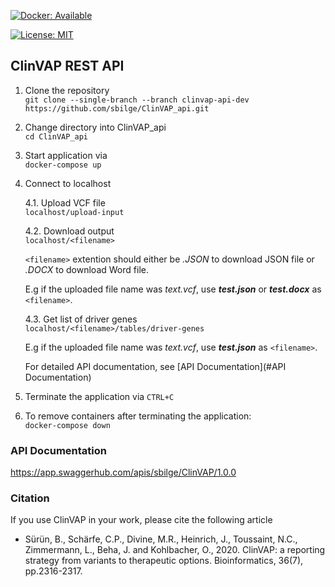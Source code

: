 
[![Docker: Available](https://img.shields.io/badge/hosted-docker--hub-blue.svg)](https://cloud.docker.com/u/personalizedoncology/repository/list)

[![License: MIT](https://img.shields.io/badge/License-MIT-yellow.svg)](https://opensource.org/licenses/MIT)  

## ClinVAP REST API

1. Clone the repository  
`git clone --single-branch --branch clinvap-api-dev https://github.com/sbilge/ClinVAP_api.git`

2. Change directory into ClinVAP_api  
`cd ClinVAP_api`

3. Start application via  
`docker-compose up`

4. Connect to localhost

	4.1. Upload VCF file  
`localhost/upload-input`

	4.2. Download output  
`localhost/<filename>`

	`<filename>` extention should either be *.JSON* to download JSON file or *.DOCX*  to download Word file.

	E.g if the uploaded file name was *text.vcf*, use ***test.json*** or ***test.docx*** as `<filename>`.

	4.3. Get list of driver genes  
	`localhost/<filename>/tables/driver-genes`
	
	E.g if the uploaded file name was *text.vcf*, use ***test.json*** as `<filename>`.

	For detailed API documentation, see [API Documentation](#API Documentation)

5. Terminate the application via `CTRL+C`

6. To remove containers after terminating the application:  
`docker-compose down`

### API Documentation <a name="API Documentation"></a>
<https://app.swaggerhub.com/apis/sbilge/ClinVAP/1.0.0>


### Citation

If you use ClinVAP in your work, please cite the following article

* Sürün, B., Schärfe, C.P., Divine, M.R., Heinrich, J., Toussaint, N.C., Zimmermann, L., Beha, J. and Kohlbacher, O., 2020. ClinVAP: a reporting strategy from variants to therapeutic options. Bioinformatics, 36(7), pp.2316-2317.



